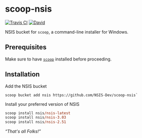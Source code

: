 # scoop-nsis

[![Travis CI](https://flat.badgen.net/travis/NSIS-Dev/scoop-nsis)](https://travis-ci.org/NSIS-Dev/scoop-nsis)
[![David](https://flat.badgen.net/david/dev/NSIS-Dev/scoop-nsis)](https://david-dm.org/NSIS-Dev/scoop-nsis?type=dev)

NSIS bucket for `scoop`, a command-line installer for Windows.

## Prerequisites

Make sure to have [`scoop`](https://github.com/lukesampson/scoop#installation) installed before proceeding.

## Installation

Add the NSIS bucket

```
scoop bucket add nsis https://github.com/NSIS-Dev/scoop-nsis`
```

Install your preferred version of NSIS

```ps
scoop install nsis/nsis-latest
scoop install nsis/nsis-3.03
scoop install nsis/nsis-2.51
```

*“That's all Folks!”*
